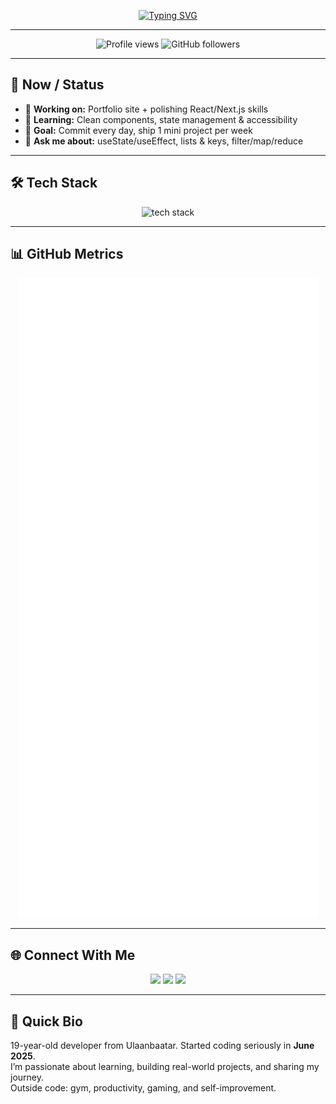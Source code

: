 <!-- Typing Animation -->
<p align="center">
  <a href="https://git.io/typing-svg">
    <img src="https://readme-typing-svg.herokuapp.com?font=Fira+Code&weight=500&size=24&pause=1000&center=true&vCenter=true&width=520&lines=Hi%2C+I'm+Subeedei+👋;Aspiring+Full+Stack+Developer;Passionate+About+Learning;Building+Cool+Projects+Every+Day+🚀" alt="Typing SVG" />
  </a>
</p>

---

<!-- Profile Views + Followers -->
<div align="center">
  <img src="https://komarev.com/ghpvc/?username=JinreP&label=Profile+Views&color=blue&style=for-the-badge" alt="Profile views"/>
  <img src="https://img.shields.io/github/followers/JinreP?label=Followers&style=for-the-badge" alt="GitHub followers"/>
</div>

---

## 🧭 Now / Status
- 🔭 **Working on:** Portfolio site + polishing React/Next.js skills  
- 🌱 **Learning:** Clean components, state management & accessibility  
- 🎯 **Goal:** Commit every day, ship 1 mini project per week  
- 💬 **Ask me about:** useState/useEffect, lists & keys, filter/map/reduce  

---

## 🛠 Tech Stack
<div align="center">
  <img src="https://skillicons.dev/icons?i=javascript,react,nextjs,html,css,tailwind" height="50" alt="tech stack"/>
</div>

---

## 📊 GitHub Metrics
<p align="center">
  <img src="https://raw.githubusercontent.com/JinreP/JinreP/main/github-metrics.svg" alt="GitHub metrics (auto-updated)">
</p>

---

## 🌐 Connect With Me
<div align="center">
  <a href="https://linkedin.com/in/YOUR_LINKEDIN"><img src="https://img.shields.io/badge/LinkedIn-0077B5?style=for-the-badge&logo=linkedin&logoColor=white"/></a>
  <a href="https://twitter.com/YOUR_TWITTER"><img src="https://img.shields.io/badge/Twitter-1DA1F2?style=for-the-badge&logo=twitter&logoColor=white"/></a>
  <a href="https://discordapp.com/users/YOUR_DISCORD_ID"><img src="https://img.shields.io/badge/Discord-5865F2?style=for-the-badge&logo=discord&logoColor=white"/></a>
</div>

---

## 📝 Quick Bio
19-year-old developer from Ulaanbaatar. Started coding seriously in **June 2025**.  
I’m passionate about learning, building real-world projects, and sharing my journey.  
Outside code: gym, productivity, gaming, and self-improvement.
